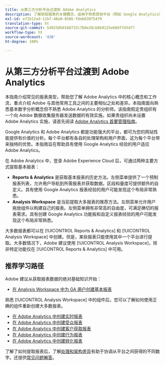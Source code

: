 ```yaml
---
title: 从第三方分析平台过渡到 Adobe Analytics
description: 了解获取报表的关键概念，适用于熟悉其他平台（例如 Google Analytics）的用户。
exl-id: e71b12ad-11b7-48a0-8586-f8eb63975479
translation-type: ht
source-git-commit: 549258b0168733c7b0e28cb8b9125e68dffd5df7
workflow-type: ht
source-wordcount: '438'
ht-degree: 100%

---
```


# 从第三方分析平台过渡到 Adobe Analytics

本指南介绍常见的报表类型，帮助您了解 Adobe Analytics 中的核心概念和工作流，重点介绍 Adobe 与其他常用工具之间的主要相似之处和差异。本指南面向熟悉基本数字分析概念但不熟悉 Adobe Analytics 的分析师。该指南假定贵组织有一个向 Adobe 数据收集服务器发送数据的有效实施。如果贵组织尚未设置 Adobe Analytics 实施，请首先阅读 [Adobe Analytics 首要管理指南](/help/admin/admin-console/first-admin-guide.md)。

Google Analytics 和 Adobe Analytics 都是功能强大的平台，都可为您的网站性能提供有价值的分析。每个平台都有各自的处理架构和用户界面，这为每个平台带来独特的优势。本指南旨在帮助具有使用 Google Analytics 经验的用户适应 Adobe Analytics。

在 Adobe Analytics 中，登录 Adobe Experience Cloud 后，可通过两种主要方式提取基本报表：

* **Reports &amp; Analytics** 是获取基本报表的历史方法。左侧菜单提供了一个预制报表列表，允许用户导航到所需报表并获取数据。区段和量度可提供额外的自定义。具有使用 Google Analytics 报表经验的用户可能发现这个布局非常熟悉。
* **Analysis Workspace** 是当前提取大多报表的推荐方法。左侧菜单允许用户拖放组件以构建自己的报表。左侧菜单拥有非常高的自由度，可满足确切的报表需求。具有创建 Google Analytics 功能板和自定义报表经验的用户可能发现这个布局非常熟悉。

大多数报表都可以在 [!UICONTROL Reports &amp; Analytics] 和 [!UICONTROL Analysis Workspace] 中创建。但是，某些报表只能使用其中一个平台进行提取。大多数情况下，Adobe 建议使用 [!UICONTROL Analysis Workspace]，除非特定功能仅在 [!UICONTROL Reports &amp; Analytics] 中可用。

## 推荐学习路径

Adobe 建议从获取报表数据的绝对基础知识开始：

* [在 Analysis Workspace 中为 GA 用户创建基本报表](reports/create-report.md)

熟悉 [!UICONTROL Analysis Workspace] 中的组件后，您可以了解如何使用正确的组件重新创建大多数报表。

* [在 Adobe Analytics 中创建实时报表](reports/realtime-reports.md)
* [在 Adobe Analytics 中创建受众报表](reports/audience-reports.md)
* [在 Adobe Analytics 中创建客户获取报表](reports/acquisition-reports.md)
* [在 Adobe Analytics 中创建行为报表](reports/behavior-reports.md)
* [在 Adobe Analytics 中创建转化报表](reports/conversions-reports.md)

了解了如何提取报表后，了解[处理和架构差异](processing-differences.md)有助于协调从平台之间获得的不同数字。还提供[常见问题解答](faq.md)。
